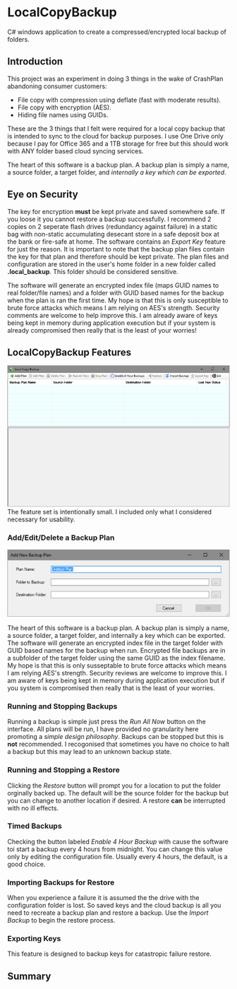 # LocalCopyBackup
C# windows application to create a compressed/encrypted local backup of folders.

## Introduction
This project was an experiment in doing 3 things in the wake of CrashPlan abandoning consumer customers:
* File copy with compression using deflate (fast with moderate results).
* File copy with encryption (AES).
* Hiding file names using GUIDs.

These are the 3 things that I felt were required for a local copy backup that is intended to sync to the cloud for backup purposes. I use One Drive only because I pay for Office 365 and a 1TB storage for free but this should work with ANY folder based cloud syncing services.

The heart of this software is a backup plan. A backup plan is simply a name, a source folder, a target folder, and _internally a key which can be exported_.

## Eye on Security
The key for encryption __must__ be kept private and saved somewhere safe. If you loose it you cannot restore a backup successfully. I recommend 2 copies on 2 seperate flash drives (redundancy against failure) in a static bag with non-static accumulating desecant store in a safe deposit box at the bank or fire-safe at home. The software contains an _Export Key_ feature for just the reason. It is important to note that the backup plan files contain the key for that plan and therefore should be kept private. The plan files and configuration are stored in the user's home folder in a new folder called __.local_backup__. This folder should be considered sensitive.

The software will generate an encrypted index file (maps GUID names to real folder/file names) and a folder with GUID based names for the backup when the plan is ran the first time. My hope is that this is only susceptible to brute force attacks which means I am relying on AES's strength. Security comments are welcome to help improve this. I am already aware of keys being kept in memory during application execution but if your system is already compromised then really that is the least of your worries!
## LocalCopyBackup Features
![Main Application Window](MainWindow.png)
The feature set is intentionally small. I included only what I considered necessary for usability.
### Add/Edit/Delete a Backup Plan
![Add Plan Dialog](AddPlan.png)

The heart of this software is a backup plan. A backup plan is simply a name, a source folder, a target folder, and internally a key which can be exported. The software will generate an encrypted index file in the target folder with GUID based names for the backup when run. Encrypted file backups are in a subfolder of the target folder using the same GUID as the index filename. My hope is that this is only susseptable to brute force attacks which means I am relying AES's strength. Security reviews are welcome to improve this. I am aware of keys being kept in memory during application execution but if you system is compromised then really that is the least of your worries.
### Running and Stopping Backups
Running a backup is simple just press the _Run All Now_ button on the interface. All plans will be run, I have provided no granularity here promoting a _simple design philosophy_. Backups can be stopped but this is __not__ recommended. I recogonised that sometimes you have no choice to halt a backup but this may lead to an unknown backup state.
### Running and Stopping a Restore
Clicking the _Restore_ button will prompt you for a location to put the folder orginally backed up. The default will be the source folder for the backup but you can change to another location if desired. A restore __can__ be interrupted with no ill effects.
### Timed Backups
Checking the button labeled _Enable 4 Hour Backup_ with cause the software toi start a backup every 4 hours from midnight. You can change this value only by editing the configuration file. Usually every 4 hours, the default, is a good choice.
### Importing Backups for Restore
When you experience a failure it is assumed the the drive with the configuration folder is lost. So saved keys and the cloud backup is all you need to recreate a backup plan and restore a backup. Use the _Import Backup_ to begin the restore process.
### Exporting Keys
This feature is designed to backup keys for catastropic failure restore.

## Summary
